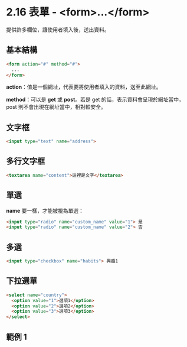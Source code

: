 # 2.16 表單 - &lt;form&gt;...&lt;/form&gt;

提供許多欄位，讓使用者填入後，送出資料。

## 基本結構

```html
<form action="#" method="#">
  ...
</form>
```

**action**：值是一個網址，代表要將使用者填入的資料，送至此網址。

**method**：可以是 **get** 或 **post**。若是 get 的話，表示資料會呈現於網址當中，post 則不會出現在網址當中，相對較安全。

## 文字框

```html
<input type="text" name="address">
```

## 多行文字框

```html
<textarea name="content">這裡是文字</textarea>
```

## 單選

**name** 要一樣，才能被視為單選：

```html
<input type="radio" name="custom_name" value="1"> 是
<input type="radio" name="custom_name" value="2"> 否
```

## 多選

```html
<input type="checkbox" name="habits"> 興趣1
```

## 下拉選單

```html
<select name="country">
  <option value="1">選項1</option>
  <option value="2">選項2</option>
  <option value="3">選項3</option>
</select>
```

## 範例 1




